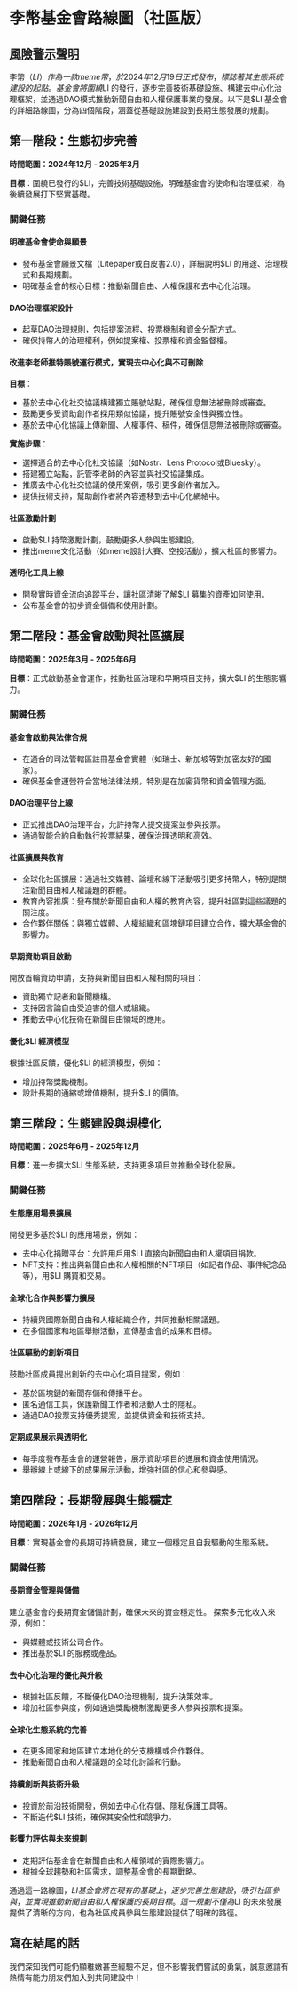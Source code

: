 # 李幣基金會路線圖（社區版）

## [風險警示聲明](./Disclaimer_en.md)

李幣（$LI）作為一款meme幣，於 2024年12月19日 正式發布，標誌著其生態系統建設的起點。基金會將圍繞$LI 的發行，逐步完善技術基礎設施、構建去中心化治理框架，並通過DAO模式推動新聞自由和人權保護事業的發展。以下是$LI 基金會的詳細路線圖，分為四個階段，涵蓋從基礎設施建設到長期生態發展的規劃。

## 第一階段：生態初步完善
**時間範圍：2024年12月 - 2025年3月**

**目標**：圍繞已發行的$LI，完善技術基礎設施，明確基金會的使命和治理框架，為後續發展打下堅實基礎。

### 關鍵任務

#### 明確基金會使命與願景
- 發布基金會願景文檔（Litepaper或白皮書2.0），詳細說明$LI 的用途、治理模式和長期規劃。
- 明確基金會的核心目標：推動新聞自由、人權保護和去中心化治理。

#### DAO治理框架設計
- 起草DAO治理規則，包括提案流程、投票機制和資金分配方式。
- 確保持幣人的治理權利，例如提案權、投票權和資金監督權。

#### 改進李老師推特賬號運行模式，實現去中心化與不可刪除

**目標**：
- 基於去中心化社交協議構建獨立賬號站點，確保信息無法被刪除或審查。
- 鼓勵更多受資助創作者採用類似協議，提升賬號安全性與獨立性。
- 基於去中心化協議上傳新聞、人權事件、稿件，確保信息無法被刪除或審查。

**實施步驟**：
- 選擇適合的去中心化社交協議（如Nostr、Lens Protocol或Bluesky）。
- 搭建獨立站點，託管李老師的內容並與社交協議集成。
- 推廣去中心化社交協議的使用案例，吸引更多創作者加入。
- 提供技術支持，幫助創作者將內容遷移到去中心化網絡中。

#### 社區激勵計劃
- 啟動$LI 持幣激勵計劃，鼓勵更多人參與生態建設。
- 推出meme文化活動（如meme設計大賽、空投活動），擴大社區的影響力。

#### 透明化工具上線
- 開發實時資金流向追蹤平台，讓社區清晰了解$LI 募集的資產如何使用。
- 公布基金會的初步資金儲備和使用計劃。

## 第二階段：基金會啟動與社區擴展
**時間範圍：2025年3月 - 2025年6月**

**目標**：正式啟動基金會運作，推動社區治理和早期項目支持，擴大$LI 的生態影響力。

### 關鍵任務

#### 基金會啟動與法律合規
- 在適合的司法管轄區註冊基金會實體（如瑞士、新加坡等對加密友好的國家）。
- 確保基金會運營符合當地法律法規，特別是在加密貨幣和資金管理方面。

#### DAO治理平台上線
- 正式推出DAO治理平台，允許持幣人提交提案並參與投票。
- 通過智能合約自動執行投票結果，確保治理透明和高效。

#### 社區擴展與教育
- 全球化社區擴展：通過社交媒體、論壇和線下活動吸引更多持幣人，特別是關注新聞自由和人權議題的群體。
- 教育內容推廣：發布關於新聞自由和人權的教育內容，提升社區對這些議題的關注度。
- 合作夥伴關係：與獨立媒體、人權組織和區塊鏈項目建立合作，擴大基金會的影響力。

#### 早期資助項目啟動
開放首輪資助申請，支持與新聞自由和人權相關的項目：
- 資助獨立記者和新聞機構。
- 支持因言論自由受迫害的個人或組織。
- 推動去中心化技術在新聞自由領域的應用。

#### 優化$LI 經濟模型
根據社區反饋，優化$LI 的經濟模型，例如：
- 增加持幣獎勵機制。
- 設計長期的通縮或增值機制，提升$LI 的價值。

## 第三階段：生態建設與規模化
**時間範圍：2025年6月 - 2025年12月**

**目標**：進一步擴大$LI 生態系統，支持更多項目並推動全球化發展。

### 關鍵任務

#### 生態應用場景擴展
開發更多基於$LI 的應用場景，例如：
- 去中心化捐贈平台：允許用戶用$LI 直接向新聞自由和人權項目捐款。
- NFT支持：推出與新聞自由和人權相關的NFT項目（如記者作品、事件紀念品等），用$LI 購買和交易。

#### 全球化合作與影響力擴展
- 持續與國際新聞自由和人權組織合作，共同推動相關議題。
- 在多個國家和地區舉辦活動，宣傳基金會的成果和目標。

#### 社區驅動的創新項目
鼓勵社區成員提出創新的去中心化項目提案，例如：
- 基於區塊鏈的新聞存儲和傳播平台。
- 匿名通信工具，保護新聞工作者和活動人士的隱私。
- 通過DAO投票支持優秀提案，並提供資金和技術支持。

#### 定期成果展示與透明化
- 每季度發布基金會的運營報告，展示資助項目的進展和資金使用情況。
- 舉辦線上或線下的成果展示活動，增強社區的信心和參與感。

## 第四階段：長期發展與生態穩定
**時間範圍：2026年1月 - 2026年12月**

**目標**：實現基金會的長期可持續發展，建立一個穩定且自我驅動的生態系統。

### 關鍵任務

#### 長期資金管理與儲備
建立基金會的長期資金儲備計劃，確保未來的資金穩定性。
探索多元化收入來源，例如：
- 與媒體或技術公司合作。
- 推出基於$LI 的服務或產品。

#### 去中心化治理的優化與升級
- 根據社區反饋，不斷優化DAO治理機制，提升決策效率。
- 增加社區參與度，例如通過獎勵機制激勵更多人參與投票和提案。

#### 全球化生態系統的完善
- 在更多國家和地區建立本地化的分支機構或合作夥伴。
- 推動新聞自由和人權議題的全球化討論和行動。

#### 持續創新與技術升級
- 投資於前沿技術開發，例如去中心化存儲、隱私保護工具等。
- 不斷迭代$LI 技術，確保其安全性和競爭力。

#### 影響力評估與未來規劃
- 定期評估基金會在新聞自由和人權領域的實際影響力。
- 根據全球趨勢和社區需求，調整基金會的長期戰略。

通過這一路線圖，$LI 基金會將在現有的基礎上，逐步完善生態建設，吸引社區參與，並實現推動新聞自由和人權保護的長期目標。這一規劃不僅為$LI 的未來發展提供了清晰的方向，也為社區成員參與生態建設提供了明確的路徑。

## 寫在結尾的話

我們深知我們可能仍顯稚嫩甚至經驗不足，但不影響我們嘗試的勇氣，誠意邀請有熱情有能力朋友們加入到共同建設中！

